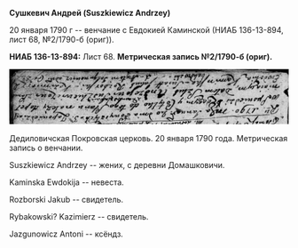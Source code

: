 **Сушкевич Андрей (Suszkiewicz Andrzey)**

20 января 1790 г -- венчание с Евдокией Каминской (НИАБ 136-13-894, лист
68, №2/1790-б (ориг)).

**НИАБ 136-13-894:** Лист 68. **Метрическая запись №2/1790-б (ориг).**

![](./media/c5b884fa5d6688f233f5f6f82186e9741e423d92.png)

Дедиловичская Покровская церковь. 20 января 1790 года. Метрическая
запись о венчании.

Suszkiewicz Andrzey -- жених, с деревни Домашковичи.

Kaminska Ewdokija -- невеста.

Rozborski Jakub -- свидетель.

Rybakowski? Kazimierz -- свидетель.

Jazgunowicz Antoni -- ксёндз.
